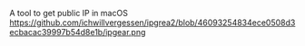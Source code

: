A tool to get public IP in macOS
https://github.com/ichwillvergessen/ipgrea2/blob/46093254834ece0508d3ecbacac39997b54d8e1b/ipgear.png
